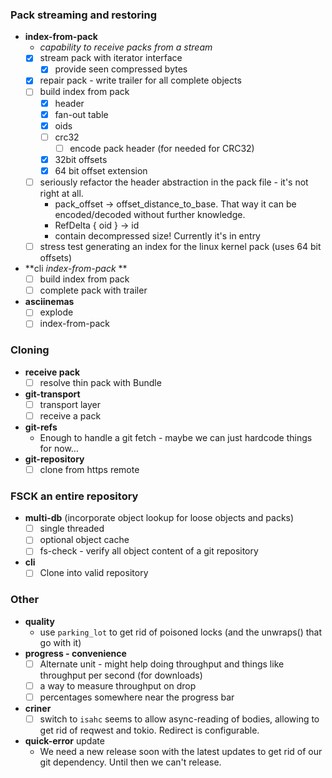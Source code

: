 ### Pack streaming and restoring

* **index-from-pack**
  * _capability to receive packs from a stream_
  * [x] stream pack with iterator interface
    * [x] provide seen compressed bytes
  * [x] repair pack - write trailer for all complete objects
  * [ ] build index from pack
      * [x] header
      * [x] fan-out table
      * [x] oids
      * [ ] crc32
          * [ ] encode pack header (for needed for CRC32)
      * [x] 32bit offsets
      * [x] 64 bit offset extension
  * [ ] seriously refactor the header abstraction in the pack file - it's not right at all.
     * pack_offset -> offset_distance_to_base. That way it can be encoded/decoded without further knowledge.
     * RefDelta { oid } -> id
     * contain decompressed size! Currently it's in entry
  * [ ] stress test generating an index for the linux kernel pack (uses 64 bit offsets)
* **cli _index-from-pack_ **
  * [ ] build index from pack
  * [ ] complete pack with trailer
* **asciinemas**
   * [ ] explode
   * [ ] index-from-pack
  
### Cloning

* **receive pack**
  * [ ] resolve thin pack with Bundle
* **git-transport**
  * [ ] transport layer
  * [ ] receive a pack
* **git-refs**
  * Enough to handle a git fetch - maybe we can just hardcode things for now…
* **git-repository**
  * [ ] clone from https remote
  
### FSCK an entire repository

* **multi-db** (incorporate object lookup for loose objects and packs)
  * [ ] single threaded
  * [ ] optional object cache
  * [ ] fs-check - verify all object content of a git repository
* **cli**
  * [ ] Clone into valid repository
  
### Other
* **quality**
  * use `parking_lot` to get rid of poisoned locks (and the unwraps() that go with it)
* **progress - convenience**
  * [ ] Alternate unit - might help doing throughput and things like throughput per second (for downloads)
  * [ ] a way to measure throughput on drop
  * [ ] percentages somewhere near the progress bar
* **criner**
  * [ ] switch to `isahc`
    seems to allow async-reading of bodies, allowing to get rid of reqwest and tokio. Redirect is configurable.
* **quick-error** update
  * We need a new release soon with the latest updates to get rid of our git dependency. Until then we can't release.

